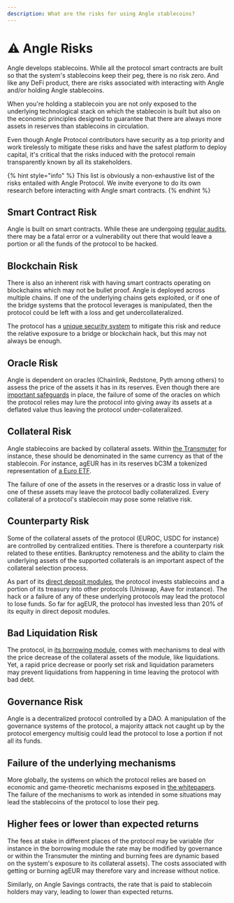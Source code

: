 ```yaml
---
description: What are the risks for using Angle stablecoins?
---
```


# ⚠️ Angle Risks

Angle develops stablecoins. While all the protocol smart contracts are built so that the system's stablecoins keep their peg, there is no risk zero. And like any DeFi product, there are risks associated with interacting with Angle and/or holding Angle stablecoins.

When you're holding a stablecoin you are not only exposed to the underlying technological stack on which the stablecoin is built but also on the economic principles designed to guarantee that there are always more assets in reserves than stablecoins in circulation.

Even though Angle Protocol contributors have security as a top priority and work tirelessly to mitigate these risks and have the safest platform to deploy capital, it's critical that the risks induced with the protocol remain transparently known by all its stakeholders.

{% hint style="info" %}
This list is obviously a non-exhaustive list of the risks entailed with Angle Protocol. We invite everyone to do its own research before interacting with Angle smart contracts.
{% endhint %}

## Smart Contract Risk

Angle is built on smart contracts. While these are undergoing [regular audits](./resources/audits/README.md), there may be a fatal error or a vulnerability out there that would leave a portion or all the funds of the protocol to be hacked.

## Blockchain Risk

There is also an inherent risk with having smart contracts operating on blockchains which may not be bullet proof. Angle is deployed across multiple chains. If one of the underlying chains gets exploited, or if one of the bridge systems that the protocol leverages is manipulated, then the protocol could be left with a loss and get undercollateralized.

The protocol has a [unique security system](./other/cross-chain.md) to mitigate this risk and reduce the relative exposure to a bridge or blockchain hack, but this may not always be enough.

## Oracle Risk

Angle is dependent on oracles (Chainlink, Redstone, Pyth among others) to assess the price of the assets it has in its reserves. Even though there are [important safeguards](./transmuter/mintBurn.md#📈-target-price-and-deviation) in place, the failure of some of the oracles on which the protocol relies may lure the protocol into giving away its assets at a deflated value thus leaving the protocol under-collateralized.

## Collateral Risk

Angle stablecoins are backed by collateral assets. Within [the Transmuter](./transmuter/README.md) for instance, these should be denominated in the same currency as that of the stablecoin. For instance, agEUR has in its reserves bC3M a tokenized representation of [a Euro ETF](https://www.amundietf.fr/fr/professionnels/produits/fixed-income/amundi-etf-govies-06-months-euro-investment-grade-ucits-etf-dr/fr0010754200).

The failure of one of the assets in the reserves or a drastic loss in value of one of these assets may leave the protocol badly collateralized. Every collateral of a protocol's stablecoin may pose some relative risk.

## Counterparty Risk

Some of the collateral assets of the protocol (EUROC, USDC for instance) are controlled by centralized entities. There is therefore a counterparty risk related to these entities. Bankruptcy remoteness and the ability to claim the underlying assets of the supported collaterals is an important aspect of the collateral selection process.

As part of its [direct deposit modules](./other/amo.md), the protocol invests stablecoins and a portion of its treasury into other protocols (Uniswap, Aave for instance). The hack or a failure of any of these underlying protocols may lead the protocol to lose funds.
So far for agEUR, the protocol has invested less than 20% of its equity in direct deposit modules.

## Bad Liquidation Risk

The protocol, in [its borrowing module](./borrowing-module/README.md), comes with mechanisms to deal with the price decrease of the collateral assets of the module, like liquidations. Yet, a rapid price decrease or poorly set risk and liquidation parameters may prevent liquidations from happening in time leaving the protocol with bad debt.

## Governance Risk

Angle is a decentralized protocol controlled by a DAO. A manipulation of the governance systems of the protocol, a majority attack not caught up by the protocol emergency multisig could lead the protocol to lose a portion if not all its funds.

## Failure of the underlying mechanisms

More globally, the systems on which the protocol relies are based on economic and game-theoretic mechanisms exposed in [the whitepapers](./whitepapers.md). The failure of the mechanisms to work as intended in some situations may lead the stablecoins of the protocol to lose their peg.

## Higher fees or lower than expected returns

The fees at stake in different places of the protocol may be variable (for instance in the borrowing module the rate may be modified by governance or within the Transmuter the minting and burning fees are dynamic based on the system's exposure to its collateral assets). The costs associated with getting or burning agEUR may therefore vary and increase without notice.

Similarly, on Angle Savings contracts, the rate that is paid to stablecoin holders may vary, leading to lower than expected returns.
